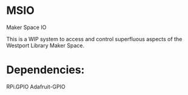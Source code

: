 # MSIO
Maker Space IO

This is a WIP system to access and control superfluous aspects of the Westport Library Maker Space.

# Dependencies:

RPi.GPIO
Adafruit-GPIO

